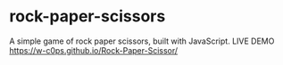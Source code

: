 # rock-paper-scissors
A simple game of rock paper scissors, built with JavaScript.
LIVE DEMO
https://w-c0ps.github.io/Rock-Paper-Scissor/


